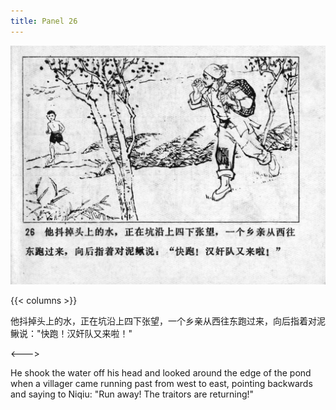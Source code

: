 ```yaml
---
title: Panel 26
---
```


![niqiu page](./../../../images/niqiu/seifert0397_nqkg_0030_026.jpg)

{{< columns >}}

他抖掉头上的水，正在坑沿上四下张望，一个乡亲从西往东跑过来，向后指着对泥鳅说："快跑！汉奸队又来啦！"

<--->

He shook the water off his head and looked around the edge of the pond when a villager came running past from west to east, pointing backwards and saying to Niqiu: "Run away! The traitors are returning!"